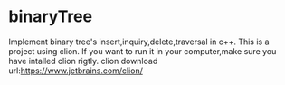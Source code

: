 # binaryTree
Implement binary tree's insert,inquiry,delete,traversal in c++.
This is a project using clion.
If you want to run it in your computer,make sure you have intalled clion rigtly.
clion download url:https://www.jetbrains.com/clion/
